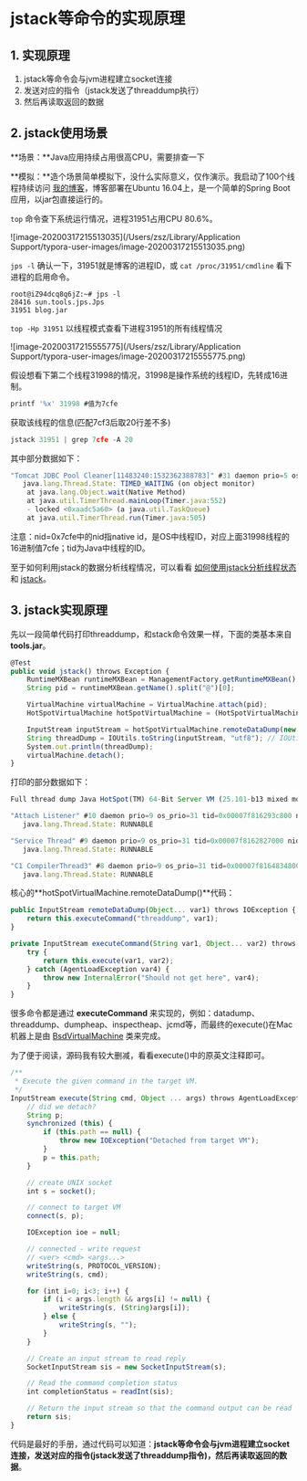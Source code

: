 # jstack等命令的实现原理

## 1. 实现原理

1. jstack等命令会与jvm进程建立socket连接
2. 发送对应的指令（jstack发送了threaddump执行）
3. 然后再读取返回的数据

## 2. jstack使用场景

**场景：**Java应用持续占用很高CPU，需要排查一下

**模拟：**造个场景简单模拟下，没什么实际意义，仅作演示。我启动了100个线程持续访问 [我的博客](https://chenyongjun.vip/)，博客部署在Ubuntu 16.04上，是一个简单的Spring Boot应用，以jar包直接运行的。

`top` 命令查下系统运行情况，进程31951占用CPU 80.6%。

![image-20200317215513035](/Users/zsz/Library/Application Support/typora-user-images/image-20200317215513035.png)

`jps -l` 确认一下，31951就是博客的进程ID，或 `cat /proc/31951/cmdline` 看下进程的启用命令。

```
root@iZ94dcq8q6jZ:~# jps -l
28416 sun.tools.jps.Jps
31951 blog.jar
```

`top -Hp 31951` 以线程模式查看下进程31951的所有线程情况

![image-20200317215555775](/Users/zsz/Library/Application Support/typora-user-images/image-20200317215555775.png)

假设想看下第二个线程31998的情况，31998是操作系统的线程ID，先转成16进制。

```js
printf '%x' 31998 #值为7cfe
```

获取该线程的信息(匹配7cf3后取20行差不多)

```js
jstack 31951 | grep 7cfe -A 20
```

其中部分数据如下：

```js
"Tomcat JDBC Pool Cleaner[11483240:1532362388783]" #31 daemon prio=5 os_prio=0 tid=0x0a29dc00 nid=0x7cfe in Object.wait() [0xa2a69000]
   java.lang.Thread.State: TIMED_WAITING (on object monitor)
    at java.lang.Object.wait(Native Method)
    at java.util.TimerThread.mainLoop(Timer.java:552)
    - locked <0xaadc5a60> (a java.util.TaskQueue)
    at java.util.TimerThread.run(Timer.java:505)
```

注意：nid=0x7cfe中的nid指native id，是OS中线程ID，对应上面31998线程的16进制值7cfe；tid为Java中线程的ID。

至于如何利用jstack的数据分析线程情况，可以看看 [如何使用jstack分析线程状态](https://www.jianshu.com/p/6690f7e92f27) 和 [jstack](http://www.tianshouzhi.com/api/tutorials/jvm/351)。

## 3. jstack实现原理

先以一段简单代码打印threaddump，和stack命令效果一样，下面的类基本来自 **tools.jar**。

```js
@Test
public void jstack() throws Exception {
    RuntimeMXBean runtimeMXBean = ManagementFactory.getRuntimeMXBean();
    String pid = runtimeMXBean.getName().split("@")[0];

    VirtualMachine virtualMachine = VirtualMachine.attach(pid);
    HotSpotVirtualMachine hotSpotVirtualMachine = (HotSpotVirtualMachine) virtualMachine;

    InputStream inputStream = hotSpotVirtualMachine.remoteDataDump(new String[]{});
    String threadDump = IOUtils.toString(inputStream, "utf8"); // IOUtils from commons-io
    System.out.println(threadDump);
    virtualMachine.detach();
}
```

打印的部分数据如下：

```js
Full thread dump Java HotSpot(TM) 64-Bit Server VM (25.101-b13 mixed mode):

"Attach Listener" #10 daemon prio=9 os_prio=31 tid=0x00007f816293c800 nid=0x5b0f waiting on condition [0x0000000000000000]
   java.lang.Thread.State: RUNNABLE

"Service Thread" #9 daemon prio=9 os_prio=31 tid=0x00007f8162827000 nid=0x5303 runnable [0x0000000000000000]
   java.lang.Thread.State: RUNNABLE

"C1 CompilerThread3" #8 daemon prio=9 os_prio=31 tid=0x00007f8164834800 nid=0x5103 waiting on condition [0x0000000000000000]
   java.lang.Thread.State: RUNNABLE
```

核心的**hotSpotVirtualMachine.remoteDataDump()**代码：

```js
public InputStream remoteDataDump(Object... var1) throws IOException {
    return this.executeCommand("threaddump", var1);
}

private InputStream executeCommand(String var1, Object... var2) throws IOException {
    try {
        return this.execute(var1, var2);
    } catch (AgentLoadException var4) {
        throw new InternalError("Should not get here", var4);
    }
}
```

很多命令都是通过 **executeCommand** 来实现的，例如：datadump、threaddump、dumpheap、inspectheap、jcmd等，而最终的execute()在Mac机器上是由 [BsdVirtualMachine](https://github.com/frohoff/jdk8u-jdk/blob/master/src/solaris/classes/sun/tools/attach/BsdVirtualMachine.java) 类来完成。

为了便于阅读，源码我有较大删减，看看execute()中的原英文注释即可。

```js
/**
 * Execute the given command in the target VM.
 */
InputStream execute(String cmd, Object ... args) throws AgentLoadException, IOException {
    // did we detach?
    String p;
    synchronized (this) {
        if (this.path == null) {
            throw new IOException("Detached from target VM");
        }
        p = this.path;
    }

    // create UNIX socket
    int s = socket();

    // connect to target VM
    connect(s, p);

    IOException ioe = null;

    // connected - write request
    // <ver> <cmd> <args...>
    writeString(s, PROTOCOL_VERSION);
    writeString(s, cmd);

    for (int i=0; i<3; i++) {
        if (i < args.length && args[i] != null) {
            writeString(s, (String)args[i]);
        } else {
            writeString(s, "");
        }
    }

    // Create an input stream to read reply
    SocketInputStream sis = new SocketInputStream(s);

    // Read the command completion status
    int completionStatus = readInt(sis);

    // Return the input stream so that the command output can be read
    return sis;
}
```

代码是最好的手册，通过代码可以知道：**jstack等命令会与jvm进程建立socket连接，发送对应的指令(jstack发送了threaddump指令)，然后再读取返回的数据**。